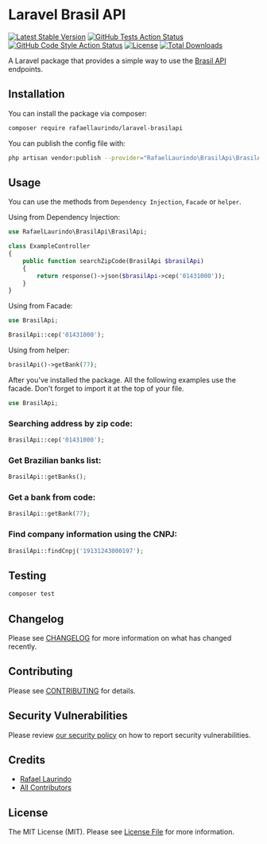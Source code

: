 # Laravel Brasil API

[![Latest Stable Version](http://poser.pugx.org/rafaellaurindo/laravel-brasilapi/v)](https://packagist.org/packages/rafaellaurindo/laravel-brasilapi)
[![GitHub Tests Action Status](https://img.shields.io/github/workflow/status/rafaellaurindo/laravel-brasilapi/run-tests?label=tests)](https://github.com/rafaellaurindo/laravel-brasilapi/actions?query=workflow%3Arun-tests+branch%3Amain)
[![GitHub Code Style Action Status](https://img.shields.io/github/workflow/status/rafaellaurindo/laravel-brasilapi/Check%20&%20fix%20styling?label=code%20style)](https://github.com/rafaellaurindo/laravel-brasilapi/actions?query=workflow%3A"Check+%26+fix+styling"+branch%3Amain)
[![License](https://img.shields.io/github/license/rafaellaurindo/laravel-brasilapi)](https://github.com/rafaellaurindo/laravel-brasilapi/blob/main/LICENSE.md)
[![Total Downloads](https://img.shields.io/packagist/dt/rafaellaurindo/laravel-brasilapi)](https://packagist.org/packages/rafaellaurindo/laravel-brasilapi)

A Laravel package that provides a simple way to use the [Brasil API](https://brasilapi.com.br/) endpoints.

## Installation

You can install the package via composer:

```bash
composer require rafaellaurindo/laravel-brasilapi
```

You can publish the config file with:

```bash
php artisan vendor:publish --provider="RafaelLaurindo\BrasilApi\BrasilApiServiceProvider" --tag="config"
```

## Usage

You can use the methods from `Dependency Injection`, `Facade` or `helper`.

Using from Dependency Injection:

```php
use RafaelLaurindo\BrasilApi\BrasilApi;

class ExampleController
{
    public function searchZipCode(BrasilApi $brasilApi)
    {
        return response()->json($brasilApi->cep('01431000'));
    }
}
```

Using from Facade:

```php
use BrasilApi;

BrasilApi::cep('01431000');
```

Using from helper:

```php
brasilApi()->getBank(77);
```

After you've installed the package. All the following examples use the facade. Don't forget to import it at the top of your file.

```php
use BrasilApi;
```

### Searching address by zip code:

```php
BrasilApi::cep('01431000');
```

### Get Brazilian banks list:

```php
BrasilApi::getBanks();
```

### Get a bank from code:

```php
BrasilApi::getBank(77);
```

### Find company information using the CNPJ:

```php
BrasilApi::findCnpj('19131243000197');
```

## Testing

```bash
composer test
```

## Changelog

Please see [CHANGELOG](CHANGELOG.md) for more information on what has changed recently.

## Contributing

Please see [CONTRIBUTING](.github/CONTRIBUTING.md) for details.

## Security Vulnerabilities

Please review [our security policy](../../security/policy) on how to report security vulnerabilities.

## Credits

- [Rafael Laurindo](https://github.com/rafaellaurindo)
- [All Contributors](../../contributors)

## License

The MIT License (MIT). Please see [License File](LICENSE.md) for more information.

